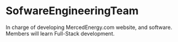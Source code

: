 # SofwareEngineeringTeam
In charge of developing MercedEnergy.com website, and software. Members will learn Full-Stack development. 
